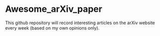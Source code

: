 # Awesome_arXiv_paper
This github repository will record interesting articles on the arXiv website every week (based on my own opinions only).
